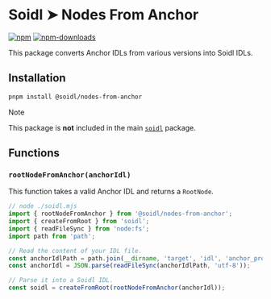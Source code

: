 # Soidl ➤ Nodes From Anchor

[![npm][npm-image]][npm-url]
[![npm-downloads][npm-downloads-image]][npm-url]

[npm-downloads-image]: https://img.shields.io/npm/dm/@soidl/nodes-from-anchor.svg?style=flat
[npm-image]: https://img.shields.io/npm/v/@soidl/nodes-from-anchor.svg?style=flat&label=%40soidl%2Fnodes-from-anchor
[npm-url]: https://www.npmjs.com/package/@soidl/nodes-from-anchor

This package converts Anchor IDLs from various versions into Soidl IDLs.

## Installation

```sh
pnpm install @soidl/nodes-from-anchor
```

> [!NOTE]
> This package is **not** included in the main [`soidl`](../library) package.

## Functions

### `rootNodeFromAnchor(anchorIdl)`

This function takes a valid Anchor IDL and returns a `RootNode`.

```js
// node ./soidl.mjs
import { rootNodeFromAnchor } from '@soidl/nodes-from-anchor';
import { createFromRoot } from 'soidl';
import { readFileSync } from 'node:fs';
import path from 'path';

// Read the content of your IDL file.
const anchorIdlPath = path.join(__dirname, 'target', 'idl', 'anchor_program.json');
const anchorIdl = JSON.parse(readFileSync(anchorIdlPath, 'utf-8'));

// Parse it into a Soidl IDL.
const soidl = createFromRoot(rootNodeFromAnchor(anchorIdl));
```
